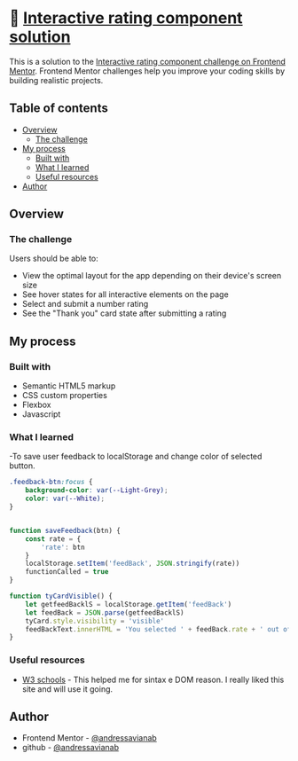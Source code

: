 # 🧮 [Interactive rating component solution](https://andressavianab.github.io/Interactive-rating-component/)

This is a solution to the [Interactive rating component challenge on Frontend Mentor](https://www.frontendmentor.io/challenges/interactive-rating-component-koxpeBUmI). Frontend Mentor challenges help you improve your coding skills by building realistic projects. 

## Table of contents

- [Overview](#overview)
  - [The challenge](#the-challenge)
- [My process](#my-process)
  - [Built with](#built-with)
  - [What I learned](#what-i-learned)
  - [Useful resources](#useful-resources)
- [Author](#author)

## Overview

### The challenge

Users should be able to:

- View the optimal layout for the app depending on their device's screen size
- See hover states for all interactive elements on the page
- Select and submit a number rating
- See the "Thank you" card state after submitting a rating

## My process

### Built with

- Semantic HTML5 markup
- CSS custom properties
- Flexbox
- Javascript

### What I learned

-To save user feedback to localStorage and change color of selected button.

```css
.feedback-btn:focus {
    background-color: var(--Light-Grey);
    color: var(--White);
}
```
```js

function saveFeedback(btn) {
    const rate = {
        'rate': btn
    }
    localStorage.setItem('feedBack', JSON.stringify(rate))
    functionCalled = true
}

function tyCardVisible() {
    let getfeedBacklS = localStorage.getItem('feedBack')
    let feedBack = JSON.parse(getfeedBacklS)
    tyCard.style.visibility = 'visible'
    feedBackText.innerHTML = 'You selected ' + feedBack.rate + ' out of 5'
}

```

### Useful resources

- [W3 schools](https://www.w3schools.com/jsref/default.asp) - This helped me for sintax e DOM reason. I really liked this site and will use it going.

## Author

- Frontend Mentor - [@andressavianab](https://www.frontendmentor.io/profile/andressavianab)
- github - [@andressavianab](https://github.com/andressavianab)
